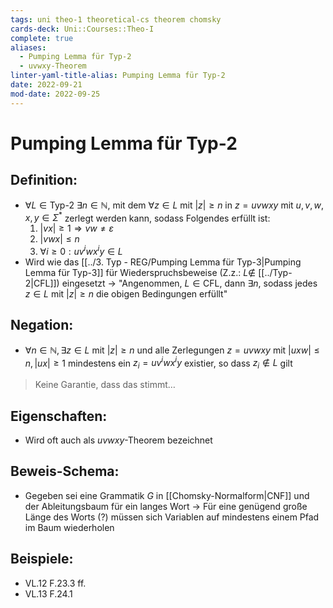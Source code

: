 ```yaml
---
tags: uni theo-1 theoretical-cs theorem chomsky
cards-deck: Uni::Courses::Theo-I
complete: true
aliases:
  - Pumping Lemma für Typ-2
  - uvwxy-Theorem
linter-yaml-title-alias: Pumping Lemma für Typ-2
date: 2022-09-21
mod-date: 2022-09-25
---
```


# Pumping Lemma für Typ-2

## Definition:
- $\forall L\in \text{Typ-2 }\exists n\in\mathbb{N},$ mit dem $\forall z\in L$ mit $|z|\geq n$ in $z=uvwxy$ mit $u,v,w,x,y\in\Sigma^*$ zerlegt werden kann, sodass Folgendes erfüllt ist:
	1. $|vx|\geq1\Rightarrow vw\neq\varepsilon$
	2. $|vwx|\leq n$
	3. $\forall i\geq0:uv^iwx^iy\in L$
- Wird wie das [[../3. Typ - REG/Pumping Lemma für Typ-3|Pumping Lemma für Typ-3]] für Wiederspruchsbeweise (Z.z.: $L\notin$ [[../Typ-2|CFL]]) eingesetzt
	-> "Angenommen, $L\in\text{CFL},$ dann $\exists n$, sodass jedes $z\in L$ mit $|z|\geq n$ die obigen Bedingungen erfüllt"

## Negation:
- $\forall n\in\mathbb{N},\exists z\in L$ mit $|z|\geq n$ und alle Zerlegungen $z=uvwxy$ mit $|uxw|\leq n,|ux|\geq1$ mindestens ein $z_i=uv^iwx^iy$ existier, so dass $z_i\notin L$ gilt
> Keine Garantie, dass das stimmt…

## Eigenschaften:
- Wird oft auch als $uvwxy$-Theorem bezeichnet

## Beweis-Schema:
- Gegeben sei eine Grammatik $G$ in [[Chomsky-Normalform|CNF]] und der Ableitungsbaum für ein langes Wort
	-> Für eine genügend große Länge des Worts (?) müssen sich Variablen auf mindestens einem Pfad im Baum wiederholen

## Beispiele:
- VL.12 F.23.3 ff.
- VL.13 F.24.1

